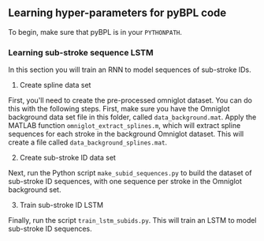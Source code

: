 ## Learning hyper-parameters for pyBPL code
To begin, make sure that pyBPL is in your `PYTHONPATH`.

### Learning sub-stroke sequence LSTM
In this section you will train an RNN to model sequences of sub-stroke IDs. 

1. Create spline data set

First, you'll need to create the pre-processed omniglot dataset. You can do this with the following steps. First, make sure you have the Omniglot background data set file in this folder, called `data_background.mat`. Apply the MATLAB function `omniglot_extract_splines.m`, which will extract spline sequences for each stroke in the background Omniglot dataset. This will create a file called `data_background_splines.mat`. 

2. Create sub-stroke ID data set

Next, run the Python script `make_subid_sequences.py` to build the dataset of sub-stroke ID sequences, with one sequence per stroke in the Omniglot background set.

3. Train sub-stroke ID LSTM

Finally, run the script `train_lstm_subids.py`. This will train an LSTM to model sub-stroke ID sequences. 